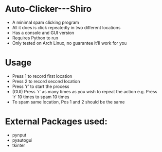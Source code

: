 # Auto-Clicker---Shiro
- A minimal spam clicking program
- All it does is click repeatedly in two different locations
- Has a console and GUI version
- Requires Python to run
- Only tested on Arch Linux, no guarantee it'll work for you

# Usage
- Press 1 to record first location
- Press 2 to record second location
- Press 'r' to start the process
- (GUI) Press 'r' as many times as you wish to repeat the action e.g. Press 'r' 10 times to spam 10 times
- To spam same location, Pos 1 and 2 should be the same

# External Packages used:
- pynput
- pyautogui
- tkinter
